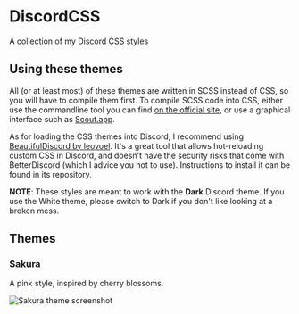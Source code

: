 # DiscordCSS
A collection of my Discord CSS styles

## Using these themes
All (or at least most) of these themes are written in SCSS instead of CSS, so you will have to compile them first. To
compile SCSS code into CSS, either use the commandline tool you can find [on the official site](http://sass-lang.com/dart-sass),
or use a graphical interface such as [Scout.app](http://scout-app.io/).

As for loading the CSS themes into Discord, I recommend using [BeautifulDiscord by leovoel](https://github.com/leovoel/BeautifulDiscord).
It's a great tool that allows hot-reloading custom CSS in Discord, and doesn't have the security risks that come with
BetterDiscord (which I advice you not to use). Instructions to install it can be found in its repository.

**NOTE**: These styles are meant to work with the **Dark** Discord theme. If you use the White theme, please switch to
Dark if you don't like looking at a broken mess.

## Themes

### Sakura
A pink style, inspired by cherry blossoms.

![Sakura theme screenshot](https://uwaa.moe/i/AQHYbJH)
